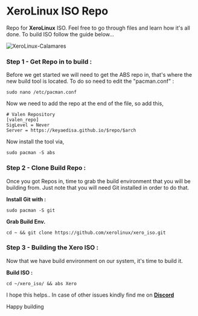 # XeroLinux ISO Repo

Repo for **XeroLinux** ISO. Feel free to go through files and learn how it's all done. To build ISO follow the guide below...


![XeroLinux-Calamares](https://i.imgur.com/9sjGFSN.png)


### Step 1 - Get Repo in to build :

Before we get started we will need to get the ABS repo in, that's where the new build tool is located. To do so need to edit the "pacman.conf" :

```
sudo nano /etc/pacman.conf
```

Now we need to add the repo at the end of the file, so add this,
```
# Valen Repository
[valen_repo]
SigLevel = Never
Server = https://keyaedisa.github.io/$repo/$arch
```
Now install the tool via,
```
sudo pacman -S abs
```
### Step 2 - Clone Build Repo :

Once you got Repos in, time to grab the build environment that you will be building from. Just note that you will need Git installed in order to do that.

**Install Git with :**
```
sudo pacman -S git
```
**Grab Build Env.**
```
cd ~ && git clone https://github.com/xerolinux/xero_iso.git
```

### Step 3 - Building the Xero ISO :

Now that we have build environment on our system, it's time to build it.

**Build ISO :**
```
cd ~/xero_iso/ && abs Xero
```

I hope this helps.. In case of other issues kindly find me on [**Discord**](https://discord.gg/Xg6T78ahtK)

Happy building
